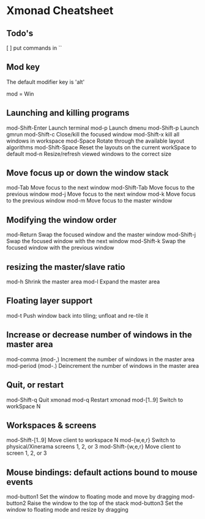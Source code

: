# Xmonad Cheatsheet

## Todo's
[ ] put commands in ``

## Mod key
The default modifier key is 'alt'

mod = Win

## Launching and killing programs
mod-Shift-Enter  Launch terminal
mod-p            Launch dmenu
mod-Shift-p      Launch gmrun
mod-Shift-c      Close/kill the focused window
mod-Shift-x      kill all windows in workspace
mod-Space        Rotate through the available layout algorithms
mod-Shift-Space  Reset the layouts on the current workSpace to default
mod-n            Resize/refresh viewed windows to the correct size

## Move focus up or down the window stack
mod-Tab        Move focus to the next window
mod-Shift-Tab  Move focus to the previous window
mod-j          Move focus to the next window
mod-k          Move focus to the previous window
mod-m          Move focus to the master window

## Modifying the window order
mod-Return   Swap the focused window and the master window
mod-Shift-j  Swap the focused window with the next window
mod-Shift-k  Swap the focused window with the previous window

## resizing the master/slave ratio
mod-h  Shrink the master area
mod-l  Expand the master area

## Floating layer support
mod-t  Push window back into tiling; unfloat and re-tile it

## Increase or decrease number of windows in the master area
mod-comma  (mod-,)   Increment the number of windows in the master area
mod-period (mod-.)   Deincrement the number of windows in the master area

## Quit, or restart
mod-Shift-q  Quit xmonad
mod-q        Restart xmonad
mod-[1..9]   Switch to workSpace N

## Workspaces & screens
mod-Shift-[1..9]   Move client to workspace N
mod-{w,e,r}        Switch to physical/Xinerama screens 1, 2, or 3
mod-Shift-{w,e,r}  Move client to screen 1, 2, or 3

## Mouse bindings: default actions bound to mouse events
mod-button1  Set the window to floating mode and move by dragging
mod-button2  Raise the window to the top of the stack
mod-button3  Set the window to floating mode and resize by dragging
